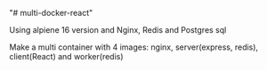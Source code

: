 "# multi-docker-react" 

Using alpiene 16 version and 
Nginx, Redis and Postgres sql

Make a multi container with 4 images: nginx, server(express, redis), client(React) and worker(redis)
